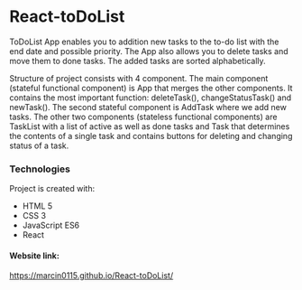 # React-toDoList

ToDoList App enables you to addition new tasks to the to-do list with the end date and possible priority.
The App also allows you to delete tasks and move them to done tasks.
The added tasks are sorted alphabetically.

Structure of project consists with 4 component.
The main component (stateful functional component) is App that merges the other components. 
It contains the most important function: deleteTask(), changeStatusTask() and newTask().
The second stateful component is AddTask where we add new tasks.
The other two components (stateless functional components) are TaskList with a list of active as well as done tasks and Task that determines the contents of a single task and contains buttons for deleting and changing status of a task.

### Technologies
Project is created with:

* HTML 5
* CSS 3
* JavaScript ES6
* React

#### Website link:
https://marcin0115.github.io/React-toDoList/
